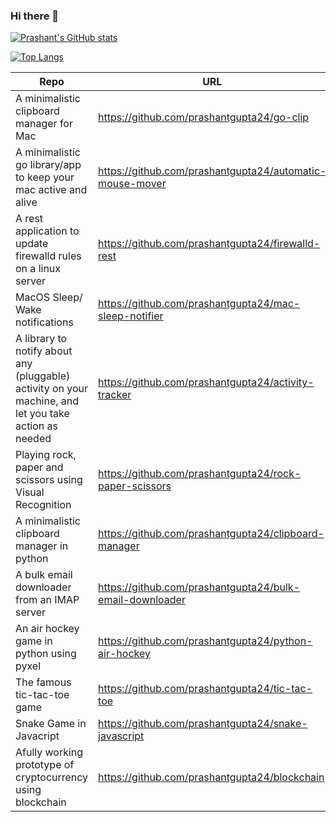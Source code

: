 ### Hi there 👋

<!--
**prashantgupta24/prashantgupta24** is a ✨ _special_ ✨ repository because its `README.md` (this file) appears on your GitHub profile.

Here are some ideas to get you started:

- 🔭 I’m currently working on ...
- 🌱 I’m currently learning ...
- 👯 I’m looking to collaborate on ...
- 🤔 I’m looking for help with ...
- 💬 Ask me about ...
- 📫 How to reach me: ...
- 😄 Pronouns: ...
- ⚡ Fun fact: ...
-->

[![Prashant's GitHub stats](https://github-readme-stats.vercel.app/api?username=prashantgupta24&show_icons=true)](https://github.com/anuraghazra/github-readme-stats)

[![Top Langs](https://github-readme-stats.vercel.app/api/top-langs/?username=prashantgupta24&layout=compact&hide=java,jupyter%20notebook&langs_count=6)](https://github.com/anuraghazra/github-readme-stats)



| Repo      | URL | Language |
| ----------- | ----------- | ----------- |
| A minimalistic clipboard manager for Mac   | https://github.com/prashantgupta24/go-clip        | Go
|A minimalistic go library/app to keep your mac active and alive| https://github.com/prashantgupta24/automatic-mouse-mover | Go
| A rest application to update firewalld rules on a linux server | https://github.com/prashantgupta24/firewalld-rest | Go
| MacOS Sleep/ Wake notifications | https://github.com/prashantgupta24/mac-sleep-notifier | Go
| A library to notify about any (pluggable) activity on your machine, and let you take action as needed | https://github.com/prashantgupta24/activity-tracker| Go
| Playing rock, paper and scissors using Visual Recognition | https://github.com/prashantgupta24/rock-paper-scissors | Python
| A minimalistic clipboard manager in python | https://github.com/prashantgupta24/clipboard-manager | Python
| A bulk email downloader from an IMAP server | https://github.com/prashantgupta24/bulk-email-downloader | Go
| An air hockey game in python using pyxel | https://github.com/prashantgupta24/python-air-hockey | Python
| The famous tic-tac-toe game | https://github.com/prashantgupta24/tic-tac-toe | Javascript
| Snake Game in Javacript     | https://github.com/prashantgupta24/snake-javascript   | Javascript |
| Afully working prototype of cryptocurrency using blockchain | https://github.com/prashantgupta24/blockchain | Python

